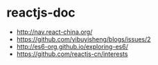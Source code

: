 # reactjs-doc
- http://nav.react-china.org/
- https://github.com/yibuyisheng/blogs/issues/2
- http://es6-org.github.io/exploring-es6/
- https://github.com/reactjs-cn/interests
